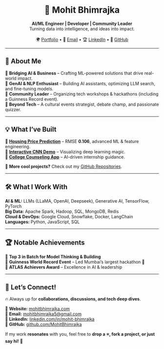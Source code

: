 <h1 align="center">🚀 Mohit Bhimrajka</h1>  
<p align="center">
  <b>AI/ML Engineer | Developer | Community Leader</b>  
  <br>
  Turning data into intelligence, and ideas into impact.
  <br><br>
  🌍 <a href="https://www.mohitbhimrajka.com/">Portfolio</a> • 📩 <a href="mailto:mohitbhimrajka5@gmail.com">Email</a> • 🏆 <a href="https://linkedin.com/in/mohit-bhimrajka">LinkedIn</a> • 🐙 <a href="https://github.com/MohitBhimrajka">GitHub</a>  
</p>

---

## 🚀 About Me  

🔹 **Bridging AI & Business** – Crafting ML-powered solutions that drive real-world impact.  
🔹 **GenAI & NLP Enthusiast** – Building AI assistants, optimizing LLM search, and fine-tuning models.  
🔹 **Community Leader** – Organizing tech workshops & hackathons (including a Guinness Record event).  
🔹 **Beyond Tech** – A cultural events strategist, debate champ, and passionate quizzer.  

---

## 💡 What I’ve Built  

📌 **[Housing Price Prediction](https://github.com/MohitBhimrajka/Projects/tree/main/Housing-Price-Prediction)** – RMSE **0.106**, advanced ML & feature engineering.  
📌 **[Interactive CNN Demo](https://github.com/MohitBhimrajka/Projects/tree/main/Interactive-CNN-Demo)** – Visualizing deep learning magic.  
📌 **[College Counseling App](https://github.com/MohitBhimrajka/Projects/tree/main/College-Counseling-App)** – AI-driven internship guidance.  

🚀 **More cool projects?** Check out my [GitHub Repositories](https://github.com/MohitBhimrajka?tab=repositories).  

---

## 🛠️ What I Work With  

**AI & ML:** LLMs (LLaMA, OpenAI, Deepseek), Generative AI, TensorFlow, PyTorch  
**Big Data:** Apache Spark, Hadoop, SQL, MongoDB, Redis  
**Cloud & DevOps:** Google Cloud, Snowflake, Docker, LangChain  
**Languages:** Python, JavaScript, SQL  

---

## 🏆 Notable Achievements  

🏅 **Top 3 in Batch for Model Thinking & Building**  
🏅 **Guinness World Record Event** – Led Mumbai’s largest hackathon 🚀  
🏅 **ATLAS Achievers Award** – Excellence in AI & leadership  

---

## 📩 Let’s Connect!  

🔥 Always up for **collaborations, discussions, and tech deep dives**.  

🎯 **Website:** [mohitbhimrajka.com](https://www.mohitbhimrajka.com/)  
📧 **Email:** [mohitbhimrajka5@gmail.com](mailto:mohitbhimrajka5@gmail.com)  
💼 **LinkedIn:** [linkedin.com/in/mohit-bhimrajka](https://linkedin.com/in/mohit-bhimrajka)  
🐙 **GitHub:** [github.com/MohitBhimrajka](https://github.com/MohitBhimrajka/)  

If my work **resonates** with you, feel free to **drop a ⭐, fork a project, or just say hi!** 🚀  
